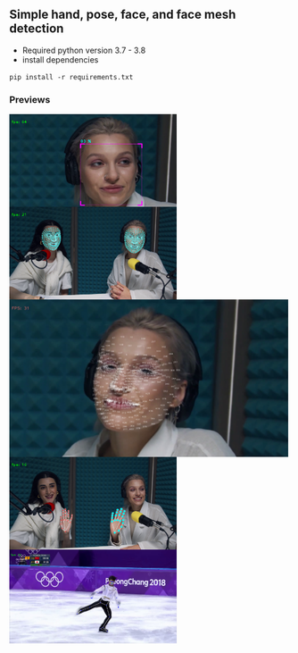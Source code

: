 ## Simple hand, pose, face, and face mesh detection
 - Required python version 3.7 - 3.8
 - install dependencies
```shell
pip install -r requirements.txt
```
### Previews
<img align="left" alt="Face Box" width="300px" src="https://raw.githubusercontent.com/AKNoryx28/akn_ComputeVision_python/master/result_face_box.png" />
<img align="center" alt="Face Mesh" width="300px" src="https://raw.githubusercontent.com/AKNoryx28/akn_ComputeVision_python/master/result_face_mesh_connections.png" />
<img align="center" alt="Face Mesh Id" width="500px" src="https://raw.githubusercontent.com/AKNoryx28/akn_ComputeVision_python/master/result_face_mesh_id.png" />
<img align="left" alt="Hand" width="300px" src="https://raw.githubusercontent.com/AKNoryx28/akn_ComputeVision_python/master/result_hand.png" />
<img align="center" alt="Pose" width="300px" src="https://raw.githubusercontent.com/AKNoryx28/akn_ComputeVision_python/master/result_pose.png" />
